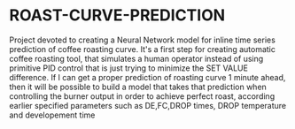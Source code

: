 # ROAST-CURVE-PREDICTION
Project devoted to creating a Neural Network model for inline time series prediction of coffee roasting curve. It's a first step for creating automatic coffee roasting tool, that simulates a human operator instead of using primitive PID control that is just trying to minimize the SET VALUE difference.
If I can get a proper prediction of roasting curve 1 minute ahead, then it will be possible to build a model that takes that prediction when controlling the burner output in order to achieve perfect roast, according earlier specified parameters such as DE,FC,DROP times, DROP temperature and developement time
